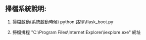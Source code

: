 ## 掃檔系統說明:

1. 掃檔啟動(系統啟動時候)
python 路徑\flask_boot.py


2. 掃檔排程
"C:\Program Files\Internet Explorer\iexplore.exe" 網址
